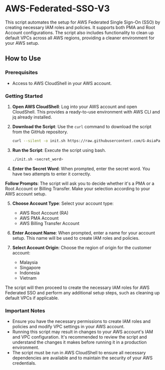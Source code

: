 # AWS-Federated-SSO-V3

This script automates the setup for AWS Federated Single Sign-On (SSO) by creating necessary IAM roles and policies. It supports both PMA and Root Account configurations. The script also includes functionality to clean up default VPCs across all AWS regions, providing a cleaner environment for your AWS setup.

## How to Use

### Prerequisites

- Access to AWS CloudShell in your AWS account.

### Getting Started

1. **Open AWS CloudShell**: Log into your AWS account and open CloudShell. This provides a ready-to-use environment with AWS CLI and jq already installed.

2. **Download the Script**: Use the `curl` command to download the script from the GitHub repository.

    ```bash
    curl --silent -o init.sh https://raw.githubusercontent.com/G-AsiaPacific/AWS-Federated-SSO-V3/main/init.sh && chmod +x init.sh
    ```

3. **Run the Script**: Execute the script using bash.

    ```bash
    ./init.sh <secret_word>
    ```

4. **Enter the Secret Word**: When prompted, enter the secret word. You have two attempts to enter it correctly.

**Follow Prompts**: The script will ask you to decide whether it's a PMA or a Root Account or Billing Transfer. Make your selection according to your AWS account setup.

5. **Choose Account Type**: Select your account type:
   - AWS Root Account (RA)
   - AWS PMA Account
   - AWS Billing Transfer Account

6. **Enter Account Name**: When prompted, enter a name for your account setup. This name will be used to create IAM roles and policies.

7. **Select Account Origin**: Choose the region of origin for the customer account:
   - Malaysia
   - Singapore
   - Indonesia
   - Vietnam

The script will then proceed to create the necessary IAM roles for AWS Federated SSO and perform any additional setup steps, such as cleaning up default VPCs if applicable.

### Important Notes

- Ensure you have the necessary permissions to create IAM roles and policies and modify VPC settings in your AWS account.
- Running this script may result in changes to your AWS account's IAM and VPC configuration. It's recommended to review the script and understand the changes it makes before running it in a production environment.
- The script must be run in AWS CloudShell to ensure all necessary dependencies are available and to maintain the security of your AWS credentials.
